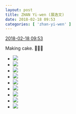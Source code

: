 ```yaml
---
layout: post
title: ZHAN Yi-wen (展逸文)
date: 2018-02-18 09:53
categories: [ 'zhan-yi-wen' ]
---
```


<div class="weibo-info">
  <a href="https://weibo.com/6108090526/G3EEVFtND">2018-02-18 09:53</a>
</div>

Making cake. :cake::yum::yum:

<!-- more -->

<ul class="weibo-pic-list-3">
  <li class="weibo-pic">
    <a href="//wx3.sinaimg.cn/mw690/006FmVn8ly1fokd2rpsayj30qo0qodle.jpg"><img src="//wx3.sinaimg.cn/thumb150/006FmVn8ly1fokd2rpsayj30qo0qodle.jpg"/></a>
  </li>
  <li class="weibo-pic">
    <a href="//wx3.sinaimg.cn/mw690/006FmVn8ly1fokd2s4jqcj30qo0qotcb.jpg"><img src="//wx3.sinaimg.cn/thumb150/006FmVn8ly1fokd2s4jqcj30qo0qotcb.jpg"/></a>
  </li>
  <li class="weibo-pic">
    <a href="//wx2.sinaimg.cn/mw690/006FmVn8ly1fokd2r9fymj30qo0qo77f.jpg"><img src="//wx2.sinaimg.cn/thumb150/006FmVn8ly1fokd2r9fymj30qo0qo77f.jpg"/></a>
  </li>
  <li class="weibo-pic">
    <a href="//wx2.sinaimg.cn/mw690/006FmVn8ly1fokd2sonhgj30qo0qo0xg.jpg"><img src="//wx2.sinaimg.cn/thumb150/006FmVn8ly1fokd2sonhgj30qo0qo0xg.jpg"/></a>
  </li>
  <li class="weibo-pic">
    <a href="//wx2.sinaimg.cn/mw690/006FmVn8ly1fokd2yv0w4j30qo0zjn25.jpg"><img src="//wx2.sinaimg.cn/thumb150/006FmVn8ly1fokd2yv0w4j30qo0zjn25.jpg"/></a>
  </li>
  <li class="weibo-pic">
    <a href="//wx2.sinaimg.cn/mw690/006FmVn8ly1fokd38ssbnj30qo0qo0w5.jpg"><img src="//wx2.sinaimg.cn/thumb150/006FmVn8ly1fokd38ssbnj30qo0qo0w5.jpg"/></a>
  </li>
  <li class="weibo-pic">
    <a href="//wx4.sinaimg.cn/mw690/006FmVn8ly1fokd38d38kj30qo0qodlr.jpg"><img src="//wx4.sinaimg.cn/thumb150/006FmVn8ly1fokd38d38kj30qo0qodlr.jpg"/></a>
  </li>
  <li class="weibo-pic">
    <a href="//wx2.sinaimg.cn/mw690/006FmVn8ly1fokd39587sj30qo0qowhh.jpg"><img src="//wx2.sinaimg.cn/thumb150/006FmVn8ly1fokd39587sj30qo0qowhh.jpg"/></a>
  </li>
  <li class="weibo-pic">
    <a href="//wx2.sinaimg.cn/mw690/006FmVn8ly1fokd39nw8fj30qo0qo0xk.jpg"><img src="//wx2.sinaimg.cn/thumb150/006FmVn8ly1fokd39nw8fj30qo0qo0xk.jpg"/></a>
  </li>
</ul>
